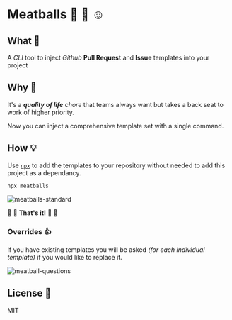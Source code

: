 # Meatballs 🐖 🍝 ☺

## What 👋

A _CLI_ tool to inject _Github_ **Pull Request** and **Issue** templates into your project

## Why 🤔

It's a _**quality of life**_ _chore_ that teams always want but takes a back seat to work of higher priority.

Now you can inject a comprehensive template set with a single command.

## How 💡

Use [`npx`](https://blog.npmjs.org/post/162869356040/introducing-npx-an-npm-package-runner) to add the templates to your repository without needed to add this project as a dependancy.

```
npx meatballs
```

![meatballs-standard](https://user-images.githubusercontent.com/15273233/52896829-02e7a580-3232-11e9-9cfc-a9e4fd57e22a.gif)

🎉 🎈 **That's it!** 🎊 🎁

### Overrides 👍

If you have existing templates you will be asked _(for each individual template)_ if you would like to replace it.

![meatball-questions](https://user-images.githubusercontent.com/15273233/52896831-0549ff80-3232-11e9-985e-b444e0a4a3eb.gif)

## License 📜

MIT
